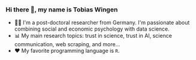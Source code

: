 ### Hi there 👋, my name is Tobias Wingen

- 👨‍💻 I'm a post-doctoral researcher from Germany. I'm passionate about combining social and economic psychology with data science. 
- 📊 My main research topics: trust in science, trust in AI, science communication, web scraping, and more...
- ❤️ My favorite programming language is `R`. 
